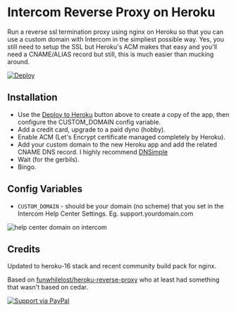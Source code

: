 # Intercom Reverse Proxy on Heroku

Run a reverse ssl termination proxy using nginx on Heroku so that you can use a custom domain with Intercom in the simpliest possible way. Yes, you still need to setup the SSL but Heroku's ACM makes that easy and you'll need a CNAME/ALIAS record but still, this is much easier than mucking around.

[![Deploy](https://www.herokucdn.com/deploy/button.png)](https://heroku.com/deploy)

## Installation

- Use the [Deploy to Heroku](https://heroku.com/deploy) button above to create a
copy of the app, then configure the CUSTOM_DOMAIN config variable.
- Add a credit card, upgrade to a paid dyno (hobby).
- Enable ACM (Let's Encrypt certificate managed completely by Heroku).
- Add your custom domain to the new Heroku app and add the related CNAME DNS record. I highly recommend [DNSimple](https://dnsimple.com/r/811f4af066782e)
- Wait (for the gerbils).
- Bingo.

## Config Variables

* `CUSTOM_DOMAIN` - should be your domain (no scheme) that you set in the Intercom Help Center Settings. Eg. support.yourdomain.com

![help center domain on intercom](https://i.imgur.com/cZFCSsF.jpg)

## Credits

Updated to heroku-16 stack and recent community build pack for nginx.

Based on [funwhilelost/heroku-reverse-proxy](https://github.com/funwhilelost/heroku-reverse-proxy) who at least had something that wasn't based on cedar.

[![Support via PayPal](https://cdn.rawgit.com/twolfson/paypal-github-button/1.0.0/dist/button.svg)](https://www.paypal.me/kori/)
